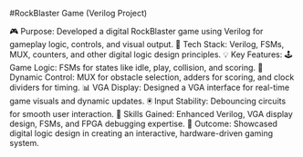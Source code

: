 #RockBlaster Game (Verilog Project)

🎮 Purpose: Developed a digital RockBlaster game using Verilog for gameplay logic, controls, and visual output.
🔧 Tech Stack: Verilog, FSMs, MUX, counters, and other digital logic design principles.
💡 Key Features:
🕹️ Game Logic: FSMs for states like idle, play, collision, and scoring.
🔄 Dynamic Control: MUX for obstacle selection, adders for scoring, and clock dividers for timing.
📊 VGA Display: Designed a VGA interface for real-time game visuals and dynamic updates.
🖲️ Input Stability: Debouncing circuits for smooth user interaction.
🚀 Skills Gained: Enhanced Verilog, VGA display design, FSMs, and FPGA debugging expertise.
🌟 Outcome: Showcased digital logic design in creating an interactive, hardware-driven gaming system.
